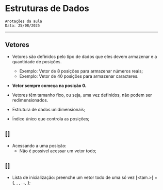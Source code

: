 # Estruturas de Dados
    Anotações da aula
    Data: 25/08/2025

---
## Vetores

- Vetores são definidos pelo tipo de dados que eles devem armazenar e a quantidade de posições.
    - Exemplo: Vetor de 8 posições para armazenar números reais;
    - Exemplo: Vetor de 40 posições para armazenar caracteres.

- **Vetor sempre começa na posição 0.**
- Vetores têm tamanho fixo, ou seja, uma vez definidos, não podem ser redimensionados.

- Estrutura de dados unidimensionais;
- Índice único que controla as posições;

## <Tipo><Nome>[<tamanho>]

- Acessando a uma posição:
    - Não é possível acessar um vetor todo;

## <nome>[<indice>]

- Lista de inicialização: preenche um vetor todo de uma só vez
<tipo> <nome> [<tam.>] = {<v1>, <v2>, <v3>, ..., <vn>};